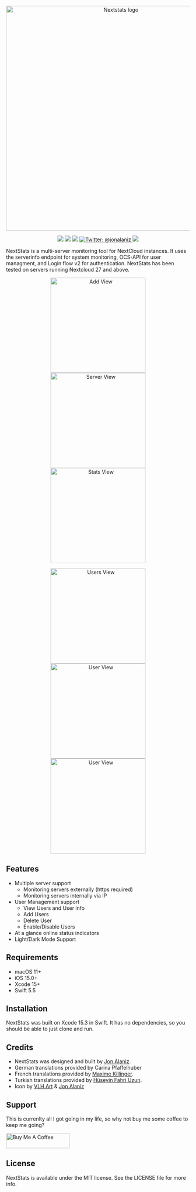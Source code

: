 <p align="center">
    <img src="http://www.jonalaniz.com/wp-content/uploads/2024/03/nextstats-logo-copy.png" alt="Nextstats logo" width="614" maxHeight="171" />
</p>

<p align="center">
    <img src="https://img.shields.io/badge/iOS-15.0+-blueviolet.svg" />
    <img src="https://img.shields.io/badge/macOS-11+-red.svg" />
    <img src="https://img.shields.io/badge/Swift-5.5-orange.svg" />
    <a href="https://twitter.com/jonalaniz">
        <img src="https://img.shields.io/badge/Contact-@jonalaniz-blue.svg?style=flat" alt="Twitter: @jonalaniz" />
    </a>
    <img src="https://img.shields.io/badge/License-MIT-lightgrey.svg" />
</p>
NextStats is a multi-server monitoring tool for NextCloud instances. It uses the serverinfo endpoint for system monitoring, OCS-API for user managment, and Login flow v2 for authentication. NextStats has been tested on servers running Nextcloud 27 and above.

<p align="center">
    <img alt="Add View" src="https://static.jonalaniz.com/3.0/add.png" width="260">
    <img alt="Server View" src="https://static.jonalaniz.com/3.0/servers.png" width="260">
    <img alt="Stats View" src="https://static.jonalaniz.com/3.0/stat.png" width="260">
</p>

<p align="center">
    <img alt="Users View" src="https://static.jonalaniz.com/3.0/users.png" width="260">
    <img alt="User View" src="https://static.jonalaniz.com/3.0/user.png" width="260">
  	<img alt="User View" src="https://static.jonalaniz.com/3.0/new.png" width="260">
</p>



## Features
- Multiple server support
  - Monitoring servers externally (https required)
  - Monitoring servers internally via IP
- User Management support
  - View Users and User info
  - Add Users
  - Delete User
  - Enable/Disable Users
- At a glance online status indicators
- Light/Dark Mode Support

## Requirements
- macOS 11+
- iOS 15.0+
- Xcode 15+
- Swift 5.5

## Installation

NextStats was built on Xcode 15.3 in Swift. It has no dependencies, so you should be able to just clone and run.

## Credits

- NextStats was designed and built by [Jon Alaniz](https://www.jonalaniz.com).
- German translations provided by Carina Pfaffelhuber
- French translations provided by [Maxime Killinger](https://github.com/maxime-killinger).
- Turkish translations provided by [Hüseyin Fahri Uzun](https://github.com/fuzunspm).
- Icon by [VLH Art](https://twitter.com/VLHart) & [Jon Alaniz](https://www.jonalaniz.com)

## Support

This is currenlty all I got going in my life, so why not buy me some coffee to keep me going?

<a href="https://www.buymeacoffee.com/jonalaniz" target="_blank"><img src="https://www.buymeacoffee.com/assets/img/custom_images/yellow_img.png" alt="Buy Me A Coffee" height="41" width="174"></a>

## License

NextStats is available under the MIT license. See the LICENSE file for more info.
